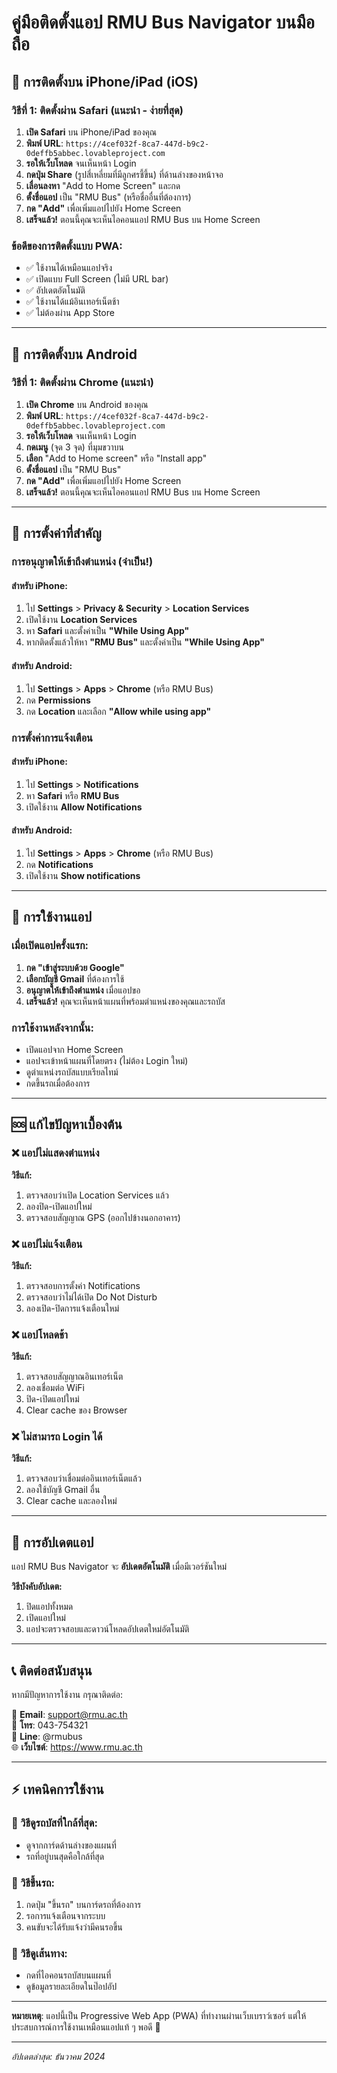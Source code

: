 
# คู่มือติดตั้งแอป RMU Bus Navigator บนมือถือ

## 📱 การติดตั้งบน iPhone/iPad (iOS)

### วิธีที่ 1: ติดตั้งผ่าน Safari (แนะนำ - ง่ายที่สุด)

1. **เปิด Safari** บน iPhone/iPad ของคุณ
2. **พิมพ์ URL**: `https://4cef032f-8ca7-447d-b9c2-0deffb5abbec.lovableproject.com`
3. **รอให้เว็บโหลด** จนเห็นหน้า Login
4. **กดปุ่ม Share** (รูปสี่เหลี่ยมที่มีลูกศรชี้ขึ้น) ที่ด้านล่างของหน้าจอ
5. **เลื่อนลงหา** "Add to Home Screen" และกด
6. **ตั้งชื่อแอป** เป็น "RMU Bus" (หรือชื่ออื่นที่ต้องการ)
7. **กด "Add"** เพื่อเพิ่มแอปไปยัง Home Screen
8. **เสร็จแล้ว!** ตอนนี้คุณจะเห็นไอคอนแอป RMU Bus บน Home Screen

### ข้อดีของการติดตั้งแบบ PWA:
- ✅ ใช้งานได้เหมือนแอปจริง
- ✅ เปิดแบบ Full Screen (ไม่มี URL bar)
- ✅ อัปเดตอัตโนมัติ
- ✅ ใช้งานได้แม้อินเทอร์เน็ตช้า
- ✅ ไม่ต้องผ่าน App Store

---

## 🤖 การติดตั้งบน Android

### วิธีที่ 1: ติดตั้งผ่าน Chrome (แนะนำ)

1. **เปิด Chrome** บน Android ของคุณ
2. **พิมพ์ URL**: `https://4cef032f-8ca7-447d-b9c2-0deffb5abbec.lovableproject.com`
3. **รอให้เว็บโหลด** จนเห็นหน้า Login
4. **กดเมนู** (จุด 3 จุด) ที่มุมขวาบน
5. **เลือก** "Add to Home screen" หรือ "Install app"
6. **ตั้งชื่อแอป** เป็น "RMU Bus"
7. **กด "Add"** เพื่อเพิ่มแอปไปยัง Home Screen
8. **เสร็จแล้ว!** ตอนนี้คุณจะเห็นไอคอนแอป RMU Bus บน Home Screen

---

## 🔧 การตั้งค่าที่สำคัญ

### การอนุญาตให้เข้าถึงตำแหน่ง (จำเป็น!)

#### สำหรับ iPhone:
1. ไป **Settings** > **Privacy & Security** > **Location Services**
2. เปิดใช้งาน **Location Services**
3. หา **Safari** และตั้งค่าเป็น **"While Using App"**
4. หากติดตั้งแล้วให้หา **"RMU Bus"** และตั้งค่าเป็น **"While Using App"**

#### สำหรับ Android:
1. ไป **Settings** > **Apps** > **Chrome** (หรือ RMU Bus)
2. กด **Permissions**
3. กด **Location** และเลือก **"Allow while using app"**

### การตั้งค่าการแจ้งเตือน

#### สำหรับ iPhone:
1. ไป **Settings** > **Notifications**
2. หา **Safari** หรือ **RMU Bus**
3. เปิดใช้งาน **Allow Notifications**

#### สำหรับ Android:
1. ไป **Settings** > **Apps** > **Chrome** (หรือ RMU Bus)
2. กด **Notifications**
3. เปิดใช้งาน **Show notifications**

---

## 🚀 การใช้งานแอป

### เมื่อเปิดแอปครั้งแรก:
1. **กด "เข้าสู่ระบบด้วย Google"**
2. **เลือกบัญชี Gmail** ที่ต้องการใช้
3. **อนุญาตให้เข้าถึงตำแหน่ง** เมื่อแอปขอ
4. **เสร็จแล้ว!** คุณจะเห็นหน้าแผนที่พร้อมตำแหน่งของคุณและรถบัส

### การใช้งานหลังจากนั้น:
- เปิดแอปจาก Home Screen
- แอปจะเข้าหน้าแผนที่โดยตรง (ไม่ต้อง Login ใหม่)
- ดูตำแหน่งรถบัสแบบเรียลไทม์
- กดขึ้นรถเมื่อต้องการ

---

## 🆘 แก้ไขปัญหาเบื้องต้น

### ❌ แอปไม่แสดงตำแหน่ง
**วิธีแก้:**
1. ตรวจสอบว่าเปิด Location Services แล้ว
2. ลองปิด-เปิดแอปใหม่
3. ตรวจสอบสัญญาณ GPS (ออกไปข้างนอกอาคาร)

### ❌ แอปไม่แจ้งเตือน
**วิธีแก้:**
1. ตรวจสอบการตั้งค่า Notifications
2. ตรวจสอบว่าไม่ได้เปิด Do Not Disturb
3. ลองเปิด-ปิดการแจ้งเตือนใหม่

### ❌ แอปโหลดช้า
**วิธีแก้:**
1. ตรวจสอบสัญญาณอินเทอร์เน็ต
2. ลองเชื่อมต่อ WiFi
3. ปิด-เปิดแอปใหม่
4. Clear cache ของ Browser

### ❌ ไม่สามารถ Login ได้
**วิธีแก้:**
1. ตรวจสอบว่าเชื่อมต่ออินเทอร์เน็ตแล้ว
2. ลองใช้บัญชี Gmail อื่น
3. Clear cache และลองใหม่

---

## 🔄 การอัปเดตแอป

แอป RMU Bus Navigator จะ **อัปเดตอัตโนมัติ** เมื่อมีเวอร์ชันใหม่

**วิธีบังคับอัปเดต:**
1. ปิดแอปทั้งหมด
2. เปิดแอปใหม่
3. แอปจะตรวจสอบและดาวน์โหลดอัปเดตใหม่อัตโนมัติ

---

## 📞 ติดต่อสนับสนุน

หากมีปัญหาการใช้งาน กรุณาติดต่อ:

📧 **Email**: support@rmu.ac.th  
📱 **โทร**: 043-754321  
💬 **Line**: @rmubus  
🌐 **เว็บไซต์**: https://www.rmu.ac.th

---

## ⚡ เทคนิคการใช้งาน

### 🎯 วิธีดูรถบัสที่ใกล้ที่สุด:
- ดูจากการ์ดด้านล่างของแผนที่
- รถที่อยู่บนสุดคือใกล้ที่สุด

### 🚌 วิธีขึ้นรถ:
1. กดปุ่ม "ขึ้นรถ" บนการ์ดรถที่ต้องการ
2. รอการแจ้งเตือนจากระบบ
3. คนขับจะได้รับแจ้งว่ามีคนรอขึ้น

### 📍 วิธีดูเส้นทาง:
- กดที่ไอคอนรถบัสบนแผนที่
- ดูข้อมูลรายละเอียดในป๊อปอัป

---

**หมายเหตุ**: แอปนี้เป็น Progressive Web App (PWA) ที่ทำงานผ่านเว็บเบราว์เซอร์ แต่ให้ประสบการณ์การใช้งานเหมือนแอปแท้ ๆ พอดี 🚀

---

*อัปเดตล่าสุด: ธันวาคม 2024*
